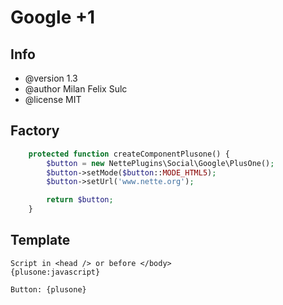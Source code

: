 # Google +1

## Info

* @version 1.3
* @author Milan Felix Sulc
* @license MIT

## Factory

```php
    protected function createComponentPlusone() {
        $button = new NettePlugins\Social\Google\PlusOne();
        $button->setMode($button::MODE_HTML5);
        $button->setUrl('www.nette.org');

        return $button;
    }
```

## Template

    Script in <head /> or before </body>
    {plusone:javascript}

    Button: {plusone}